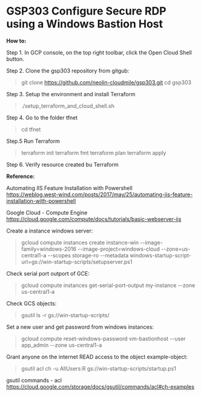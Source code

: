 # GSP303 Configure Secure RDP using a Windows Bastion Host

**How to:**<br />

Step 1. In GCP console, on the top right toolbar, click the Open Cloud Shell button.<br />

Step 2. Clone the gsp303 repository from gitgub:<br />
> git clone https://github.com/neolin-cloudmile/gsp303.git
> cd gsp303

Step 3. Setup the environment and install Terraform<br />
> ./setup_terraform_and_cloud_shell.sh

Step 4. Go to the folder tfnet<br />
> cd tfnet

Step.5 Run Terraform<br />
> terraform init
> terraform fmt
> terraform plan
> terraform apply

Step 6. Verify resource created bu Terraform<br />

**Reference:**<br />

Automating IIS Feature Installation with Powershell<br />
https://weblog.west-wind.com/posts/2017/may/25/automating-iis-feature-installation-with-powershell

Google Cloud - Compute Engine<br />
https://cloud.google.com/compute/docs/tutorials/basic-webserver-iis

Create a instance windows server:<br />
> gcloud compute instances create instance-win --image-family=windows-2016 --image-project=windows-cloud --zone=us-central1-a --scopes storage-ro --metadata windows-startup-script-url=gs://win-startup-scripts/setupserver.ps1

Check serial port outport of GCE:<br />
> gcloud compute instances get-serial-port-output my-instance --zone us-central1-a

Check GCS objects:<br />
> gsutil ls -r gs://win-startup-scripts/

Set a new user and get password from windows instances:<br />
> gcloud compute reset-windows-password vm-bastionhost --user app_admin --zone us-central1-a

Grant anyone on the internet READ access to the object example-object:<br />
> gsutil acl ch -u AllUsers:R gs://win-startup-scripts/startup.ps1

gsutil commands - acl<br />
https://cloud.google.com/storage/docs/gsutil/commands/acl#ch-examples
